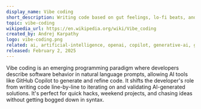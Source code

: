 ```yaml
---
display_name: Vibe coding
short_description: Writing code based on gut feelings, lo-fi beats, and blind trust in your AI assistant. No plan. Just vibes.
topic: vibe-coding
wikipedia_url: https://en.wikipedia.org/wiki/Vibe_coding
created_by: Andrej Karpathy
logo: vibe-coding.png
related: ai, artificial-intelligence, openai, copilot, generative-ai, github-copilot, llm, machine-learning, neural-networks, vibe-coding-with-copilot
released: February 2, 2025
---
```

Vibe coding is an emerging programming paradigm where developers describe software behavior in natural language prompts, allowing AI tools like GitHub Copilot to generate and refine code. It shifts the developer's role from writing code line-by-line to iterating on and validating AI-generated solutions.  It's perfect for quick hacks, weekend projects, and chasing ideas without getting bogged down in syntax.
